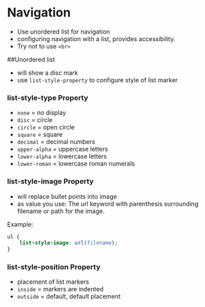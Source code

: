 # Navigation

- Use unordered list for navigation
- configuring navigation with a list, provides accessibility. 
- Try not to use `<br>`

##Unordered list

- will show a disc mark
- use `list-style-property` to configure style of list marker

### list-style-type Property

- `none` = no display 
- `disc` = circle 
- `circle` = open circle
- `square` = square
- `decimal` = decimal numbers
- `upper-alpha` = uppercase letters
- `lower-alpha` = lowercase letters
- `lower-roman` = lowercase roman numerals

### list-style-image Property

- will replace bullet points into image
- as value you use: The url keyword with parenthesis surrounding filename or path for the image. 

Example: 
```css
ul { 
    list-style-image: url(filename);
}
```

### list-style-position Property

- placement of list markers
- `inside` = markers are indented
- `outside` = default, default placement

